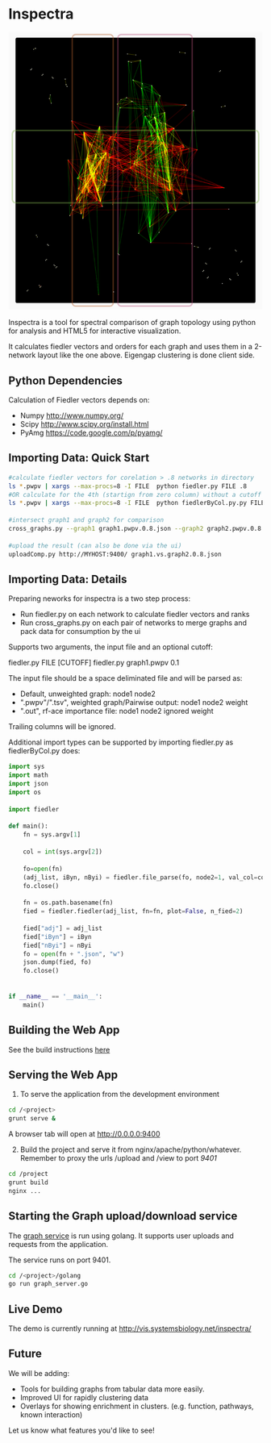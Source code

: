 Inspectra
==========

![Screen shot](inspectrascreenshot.png "A screen shot of the HTML5 visualization of comunities in two overlapping cancer graphs")

Inspectra is a tool for spectral comparison of graph topology using python for analysis and HTML5 for interactive visualization.

It calculates fiedler vectors and orders for each graph and uses them in a 2-network layout like the one above. Eigengap clustering
is done client side. 

Python Dependencies
----------------
Calculation of Fiedler vectors depends on:
* Numpy http://www.numpy.org/
* Scipy http://www.scipy.org/install.html
* PyAmg https://code.google.com/p/pyamg/

Importing Data: Quick Start
---------------
```bash
#calculate fiedler vectors for corelation > .8 networks in directory
ls *.pwpv | xargs --max-procs=8 -I FILE  python fiedler.py FILE .8
#OR calculate for the 4th (startign from zero column) without a cutoff
ls *.pwpv | xargs --max-procs=8 -I FILE  python fiedlerByCol.py.py FILE 4

#intersect graph1 and graph2 for comparison
cross_graphs.py --graph1 graph1.pwpv.0.8.json --graph2 graph2.pwpv.0.8.json --output graph1.vs.graph2.0.8.json

#upload the result (can also be done via the ui)
uploadComp.py http://MYHOST:9400/ graph1.vs.graph2.0.8.json

```

Importing Data: Details
-----------------

Preparing neworks for inspectra is a two step process:
* Run fiedler.py on each network to calculate fiedler vectors and ranks
* Run cross_graphs.py on each pair of networks to merge graphs and pack data for consumption by the ui

Supports two arguments, the input file and an optional cutoff:

fiedler.py FILE [CUTOFF]
fiedler.py graph1.pwpv 0.1

The input file should be a space deliminated file and will be parsed as:
* Default, unweighted graph: 
    node1	node2 
* ".pwpv"/".tsv", weighted graph/Pairwise output: 
    node1	node2	weight
* ".out", rf-ace importance file: 
    node1	node2	ignored	weight

Trailing columns will be ignored.

Additional import types can be supported by importing fiedler.py as fiedlerByCol.py does:

```python
import sys
import math
import json
import os

import fiedler

def main():
    fn = sys.argv[1]

    col = int(sys.argv[2])

    fo=open(fn)
    (adj_list, iByn, nByi) = fiedler.file_parse(fo, node2=1, val_col=col)
    fo.close()

    fn = os.path.basename(fn)
    fied = fiedler.fiedler(adj_list, fn=fn, plot=False, n_fied=2)
    
    fied["adj"] = adj_list
    fied["iByn"] = iByn
    fied["nByi"] = nByi
    fo = open(fn + ".json", "w")
    json.dump(fied, fo)
    fo.close()


if __name__ == '__main__':
    main()

```

Building the Web App
-----------------

See the build instructions [here](INSTALL.md)

Serving the Web App
-----------------

1. To serve the application from the development environment

```bash
cd /<project>
grunt serve &

```

A browser tab will open at http://0.0.0.0:9400

2. Build the project and serve it from nginx/apache/python/whatever.  Remember to proxy the urls /upload and /view to port *9401*

```bash
cd /project
grunt build
nginx ...

```

Starting the Graph upload/download service
-----------------

The [graph service](https://github.com/cancerregulome/inspectra/blob/master/golang/graph_server.go) is run using golang.  It supports user uploads and requests from the application.

The service runs on port 9401.

```bash
cd /<project>/golang
go run graph_server.go

```

Live Demo
-----------------

The demo is currently running at http://vis.systemsbiology.net/inspectra/

Future
-----------------

We will be adding:
* Tools for building graphs from tabular data more easily.
* Improved UI for rapidly clustering data
* Overlays for showing enrichment in clusters.  (e.g. function, pathways, known interaction)

Let us know what features you'd like to see!
